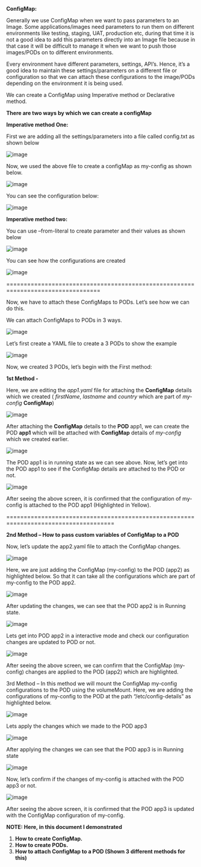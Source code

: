 ﻿**ConfigMap:**

Generally we use ConfigMap when we want to pass parameters to an Image. Some applications/images need parameters to run them on different environments like testing, staging, UAT, production etc, during that time it is not a good idea to add this parameters directly into an Image file because in that case it will be difficult to manage it when we want to push those images/PODs on to different environments. 

Every environment have different parameters, settings, API’s. Hence, it’s a good idea to maintain these settings/parameters on a different file or configuration so that we can attach these configurations to the image/PODs depending on the environment it is being used.

We can create a ConfigMap using Imperative method or Declarative method.

**There are two ways by which we can create a configMap** 

**Imperative method One:** 

First we are adding all the settings/parameters into a file called config.txt as shown below

![image](https://user-images.githubusercontent.com/26220908/157751320-f882a6d6-18d1-4d34-9a77-d45bca84305e.png)

Now, we used the above file to create a configMap as my-config as shown below.

![image](https://user-images.githubusercontent.com/26220908/157751878-e0728de1-bdad-4941-813e-7942fe2197db.png)

You can see the configuration below:

![image](https://user-images.githubusercontent.com/26220908/157751960-a35c2cf7-6af1-4833-b83e-b1a6a2fddf16.png)

**Imperative method two:**

You can use –from-literal to create parameter and their values as shown below

![image](https://user-images.githubusercontent.com/26220908/157752039-70b1ccdf-bea9-45a4-943c-cf7996f9a5c3.png)

You can see how the configurations are created

![image](https://user-images.githubusercontent.com/26220908/157752122-0e4b3fe9-22bd-440e-82e9-b148af7866ca.png)

\=================================================================================

Now, we have to attach these ConfigMaps to PODs. Let’s see how we can do this.

We can attach ConfigMaps to PODs in 3 ways.

![image](https://user-images.githubusercontent.com/26220908/157752214-e3ef050f-1b2d-44dd-9b2c-acf3c3473932.png)

Let’s first create a YAML file to create a 3 PODs to show the example

![image](https://user-images.githubusercontent.com/26220908/157752267-ef9c971b-4c7a-46ad-8bfd-27a1be66e3d5.png)

Now, we created 3 PODs, let’s begin with the First method:

**1st Method -** 

Here, we are editing the *app1.yaml* file for attaching the **ConfigMap** details which we created ( *firstName*, *lastname* and *country* which are part of *my-config* **ConfigMap**)

![image](https://user-images.githubusercontent.com/26220908/157752355-45bb0b88-e1f8-4979-bb3b-3d600a3716c5.png)

After attaching the **ConfigMap** details to the **POD** app1, we can create the POD **app1** which will be attached with **ConfigMap** details of *my-config* which we created earlier.

![image](https://user-images.githubusercontent.com/26220908/157752431-c5cb1502-0eab-47d9-a922-29ba87f1308f.png)

The POD app1 is in running state as we can see above. Now, let’s get into the POD app1 to see if the ConfigMap details are attached to the POD or not.

![image](https://user-images.githubusercontent.com/26220908/157752483-4d60e96b-e08b-4f15-9e52-5c6bd89f4c60.png)

After seeing the above screen, it is confirmed that the configuration of my-config is attached to the POD app1 (Highlighted in Yellow).

\=====================================================================================

**2nd Method – How to pass custom variables of ConfigMap to a POD**

Now, let’s update the app2.yaml file to attach the ConfigMap changes.

![image](https://user-images.githubusercontent.com/26220908/157752549-7a34374d-392e-499a-8580-85d4fa780369.png)

Here, we are just adding the ConfigMap (my-config) to the POD (app2) as highlighted below. So that it can take all the configurations which are part of my-config to the POD app2.

![image](https://user-images.githubusercontent.com/26220908/157752589-f2987171-7884-4cc5-b035-b11d493e72be.png)

After updating the changes, we can see that the POD app2 is in Running state.

![image](https://user-images.githubusercontent.com/26220908/157752661-6e54303d-0d47-4106-98a4-21ae7237799d.png)

Lets get into POD app2 in a interactive mode and check our configuration changes are updated to POD or not.

![image](https://user-images.githubusercontent.com/26220908/157752712-efa3be02-ce93-4f86-b11a-6424110e478a.png)

After seeing the above screen, we can confirm that the ConfigMap (my-config) changes are applied to the POD (app2) which are highlighted.

3rd Method – In this method we will mount the ConfigMap my-config configurations to the POD using the volumeMount. Here, we are adding the configurations of my-config to the POD at the path “/etc/config-details” as highlighted below.

![image](https://user-images.githubusercontent.com/26220908/157752761-b5da3cd4-43d7-463c-a998-7d8f3802759d.png)

Lets apply the changes which we made to the POD app3

![image](https://user-images.githubusercontent.com/26220908/157752802-d20150a1-c845-44e2-892e-37aeb25a6e9e.png)

After applying the changes we can see that the POD app3 is in Running state

![image](https://user-images.githubusercontent.com/26220908/157752876-d68107f9-a472-458c-ae30-b3f2739c8c2b.png)

Now, let’s confirm if the changes of my-config is attached with the POD app3 or not.

![image](https://user-images.githubusercontent.com/26220908/157752913-fc2c31e4-32f0-43c5-8125-d0ccc74e74ef.png)

After seeing the above screen, it is confirmed that the POD app3 is updated with the ConfigMap configuration of my-config.

**NOTE: Here, in this document I demonstrated**

1. **How to create ConfigMap.**
1. **How to create PODs.**
1. **How to attach ConfigMap to a POD (Shown 3 different methods for this)**
